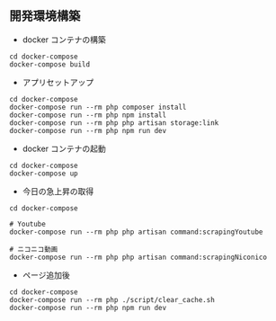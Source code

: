 ## 開発環境構築

- docker コンテナの構築

```
cd docker-compose
docker-compose build
```

- アプリセットアップ

```
cd docker-compose
docker-compose run --rm php composer install
docker-compose run --rm php npm install
docker-compose run --rm php php artisan storage:link
docker-compose run --rm php npm run dev
```

- docker コンテナの起動

```
cd docker-compose
docker-compose up
```

- 今日の急上昇の取得

```
cd docker-compose

# Youtube
docker-compose run --rm php php artisan command:scrapingYoutube

# ニコニコ動画
docker-compose run --rm php php artisan command:scrapingNiconico
```

- ページ追加後

```
cd docker-compose
docker-compose run --rm php ./script/clear_cache.sh
docker-compose run --rm php npm run dev
```
